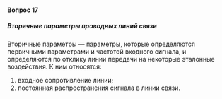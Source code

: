 #### Вопрос 17

##### Вторичные параметры проводных линий связи

Вторичные параметры — параметры, которые определяются первичными параметрами и частотой входного сигнала, и определяются по отклику линии передачи на некоторые эталонные воздействия. К ним относятся: 

1. входное сопротивление линии;
2. постоянная распространения сигнала в линии связи. 